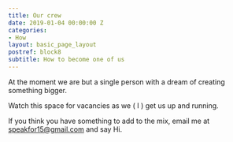 ```yaml
---
title: Our crew
date: 2019-01-04 00:00:00 Z
categories:
- How
layout: basic_page_layout
postref: block8
subtitle: How to become one of us
---
```


At the moment we are but a single person with a dream of creating something bigger.

Watch this space for vacancies as we ( I ) get us up and running.&nbsp;

If you think you have something to add to the mix, email me at [speakfor15@gmail.com](mailto:speakfor15@gmail.com?subject=Please%20let%20me%20be%20part%20of%20your%20team&amp;body=Please%20let%20me%20be%20part%20of%20your%20team.%0A%0AI%20will%20shower%20you%20in%20biscuits%20and%20cake%20and%20I%20will%20even%20walk%20your%20dog.%20Whatever%20it%20takes%2C%20let%20me%20in.%0A%0ACheers%2C%0A%0A%3CNAME%20HERE%3E) and say Hi.&nbsp;
